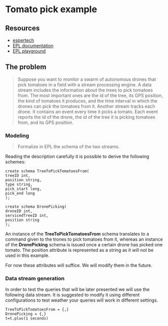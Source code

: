 # Tomato pick example 
## Resources

- [espertech](https://www.espertech.com/)
- [EPL documentation](http://esper.espertech.com/release-8.7.0/reference-esper/html/index.html)
- [EPL playground](http://esper-epl-tryout.appspot.com/epltryout/mainform.html)

## The problem

> Suppose you want to monitor a swarm of autonomous drones that pick tomatoes in a field with a stream processing engine. 
A data stream includes the information about the trees to pick tomatoes from. The most important ones are the id of the tree, its GPS position, the kind of tomatoes it produces, and the time interval in which the drones can pick the tomatoes from it. Another stream tracks each drone. It contains an event every time it picks a tomato. Each event reports the id of the drone, the id of the tree it is picking tomatoes from, and its GPS position.

### Modeling
> Formalize in EPL the schema of the two streams.

Reading the description carefully it is possible to derive the following schemes:


```  
create schema TreeToPickTomatoesFrom(
treeID int,
position string,
type string,
pick_start long,
pick_end long
);

create schema DronePicking(
droneID int,
servicedTreeID int,
position string
);
```

An instance of the **TreeToPickTomatoesFrom** schema translates to a command given to the trones to pick tomatoes from it, whereas an instance of the **DronePicking** schema is issued once a certain drone has picked one tomato.
The position attribute is represented as a string as it will not be used in this example.

For now these attributes will suffice. We will modify them in the future.

### Data stream generation
In order to test the queries that will be later presented we will use the following data stream. It is suggested to modify it using different configurations to test weather your queries will work in different settings.
```  
TreeToPickTomatoesFrom = {,}
DronePicking = {,}
t=t.plus(1 seconds)
```

